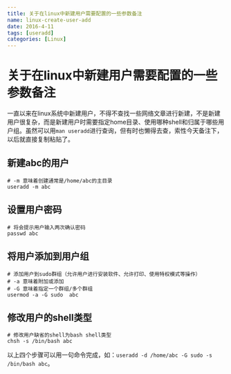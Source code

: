 ```yaml
---
title: 关于在linux中新建用户需要配置的一些参数备注
name: linux-create-user-add
date: 2016-4-11
tags: [useradd]
categories: [Linux]
---
```


# 关于在linux中新建用户需要配置的一些参数备注

一直以来在linux系统中新建用户，不得不查找一些网络文章进行新建，不是新建用户很复杂，而是新建用户时需要指定home目录、使用哪种shell和归属于哪些用户组。虽然可以用`man useradd`进行查询，但有时也懒得去查，索性今天备注下，以后就直接复制粘贴了。

## 新建abc的用户

```shell
# -m 意味着创建通常是/home/abc的主目录
useradd -m abc
```

## 设置用户密码

```shell
# 将会提示用户输入两次确认密码
passwd abc
```

## 将用户添加到用户组

```shell
# 添加用户到sudo群组（允许用户进行安装软件、允许打印、使用特权模式等操作）
# -a 意味着附加或添加
# -G 意味着指定一个群组/多个群组
usermod -a -G sudo  abc
```

## 修改用户的shell类型

```shell
# 修改用户缺省的shell为bash shell类型
chsh -s /bin/bash abc
```

以上四个步骤可以用一句命令完成，如：`useradd -d /home/abc -G sudo -s /bin/bash abc`。

